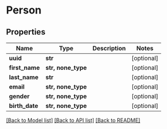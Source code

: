 # Person


## Properties
Name | Type | Description | Notes
------------ | ------------- | ------------- | -------------
**uuid** | **str** |  | [optional] 
**first_name** | **str, none_type** |  | [optional] 
**last_name** | **str** |  | [optional] 
**email** | **str, none_type** |  | [optional] 
**gender** | **str, none_type** |  | [optional] 
**birth_date** | **str, none_type** |  | [optional] 

[[Back to Model list]](../README.md#documentation-for-models) [[Back to API list]](../README.md#documentation-for-api-endpoints) [[Back to README]](../README.md)


